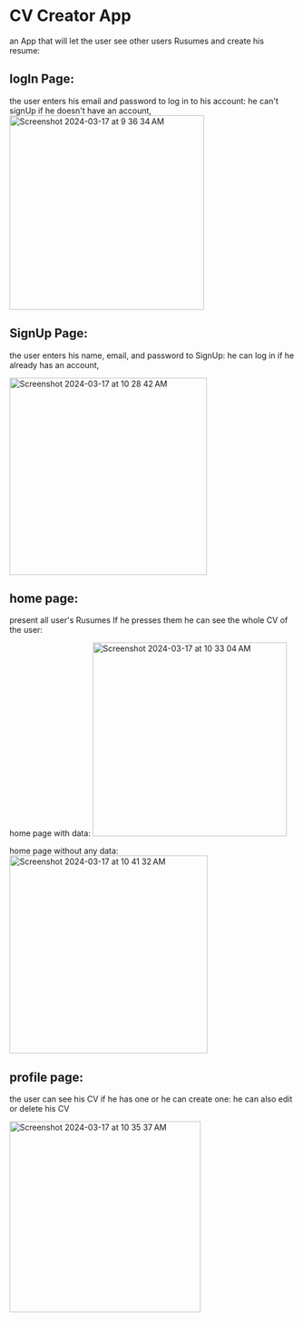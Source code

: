 # CV Creator App

an App that will let the user see other users Rusumes and create his resume:

## logIn Page:
the user enters his email and password to log in to his account:
he can't signUp if he doesn't have an account,
<img width="343" alt="Screenshot 2024-03-17 at 9 36 34 AM" src="https://github.com/shaimaathu/Project-7/assets/155615972/cfa12f69-5d81-4b59-ad30-0cff0662fa61">

## SignUp Page:
the user enters his name, email, and password to SignUp:
he can log in if he already has an account,

<img width="348" alt="Screenshot 2024-03-17 at 10 28 42 AM" src="https://github.com/shaimaathu/Project-7/assets/155615972/20f96171-8297-422f-8fa3-02b8b7754a87">


## home page:
present all user's Rusumes If he presses them he can see the whole CV of the user:

home page with data:
<img width="342" alt="Screenshot 2024-03-17 at 10 33 04 AM" src="https://github.com/shaimaathu/Project-7/assets/155615972/b4bf028b-6c67-45ea-ab94-3a0acc58717c">

home page without any data:
<img width="349" alt="Screenshot 2024-03-17 at 10 41 32 AM" src="https://github.com/shaimaathu/Project-7/assets/155615972/f18eedf2-fda2-4d90-9878-4000bd191276">

## profile page:
the user can see his CV if he has one or he can create one:
he can also edit or delete his CV

<img width="337" alt="Screenshot 2024-03-17 at 10 35 37 AM" src="https://github.com/shaimaathu/Project-7/assets/155615972/c427e226-e6f7-4962-9e02-1f9c25878eb7">




